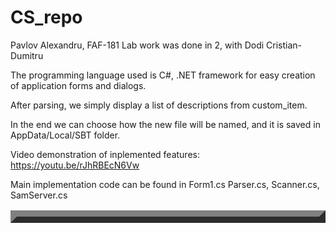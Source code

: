 # CS_repo

Pavlov Alexandru, FAF-181
Lab work was done in 2, with Dodi Cristian-Dumitru

The programming language used is C#, .NET framework for easy creation of application forms and dialogs.

After parsing, we simply display a list of descriptions from custom_item.

In the end we can choose how the new file will be named, and it is saved in AppData/Local/SBT folder.

Video demonstration of inplemented features: https://youtu.be/rJhRBEcN6Vw

Main implementation code can be found in Form1.cs Parser.cs, Scanner.cs, SamServer.cs



<table border="10" bgcolor="red">

